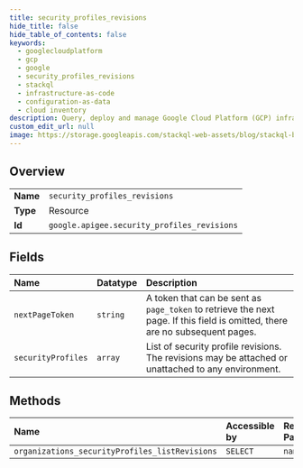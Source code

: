 ```yaml
---
title: security_profiles_revisions
hide_title: false
hide_table_of_contents: false
keywords:
  - googlecloudplatform
  - gcp
  - google
  - security_profiles_revisions
  - stackql
  - infrastructure-as-code
  - configuration-as-data
  - cloud inventory
description: Query, deploy and manage Google Cloud Platform (GCP) infrastructure and resources using SQL
custom_edit_url: null
image: https://storage.googleapis.com/stackql-web-assets/blog/stackql-blog-post-featured-image.png
---
```

  
    

## Overview
<table><tbody>
<tr><td><b>Name</b></td><td><code>security_profiles_revisions</code></td></tr>
<tr><td><b>Type</b></td><td>Resource</td></tr>
<tr><td><b>Id</b></td><td><code>google.apigee.security_profiles_revisions</code></td></tr>
</tbody></table>

## Fields
| Name | Datatype | Description |
|:-----|:---------|:------------|
| `nextPageToken` | `string` | A token that can be sent as `page_token` to retrieve the next page. If this field is omitted, there are no subsequent pages. |
| `securityProfiles` | `array` | List of security profile revisions. The revisions may be attached or unattached to any environment. |
## Methods
| Name | Accessible by | Required Params |
|:-----|:--------------|:----------------|
| `organizations_securityProfiles_listRevisions` | `SELECT` | `name` |
